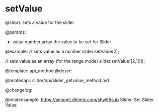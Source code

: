 setValue
=============

@short: sets a value for the slider


@params:
- value		number,array		 the value to be set for Slider



@example:
// sets value as a number
slider.setValue(2);
 
// sets value as an array (for the range mode)
slider.setValue([2,10]);


@template: api_method
@descr:



@relatedapi:
slider/api/slider_getvalue_method.md


@changelog:

@relatedsample: https://snippet.dhtmlx.com/shw55sub	Slider. Set Slider Value
